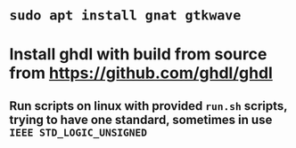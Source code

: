 # ```sudo apt install gnat gtkwave``` <br>
# Install ghdl with build from source from https://github.com/ghdl/ghdl
## Run scripts on linux with provided `run.sh` scripts, trying to have one standard, sometimes in use `IEEE STD_LOGIC_UNSIGNED`